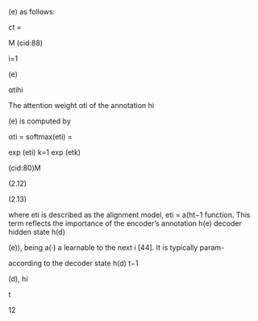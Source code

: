 (e) as follows:

ct =

M
(cid:88)

i=1

(e)

αtihi

The attention weight αti of the annotation hi

(e) is computed by

αti = softmax(eti) =

exp (eti)
k=1 exp (etk)

(cid:80)M

(2.12)

(2.13)

where eti is described as the alignment model, eti = a(ht−1
function. This term reflects the importance of the encoder’s annotation h(e)
decoder hidden state h(d)

(e)), being a(·) a learnable
to the next
i
[44]. It is typically param-

according to the decoder state h(d)
t−1

(d), hi

t

12